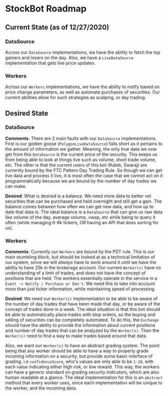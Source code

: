 # StockBot Roadmap 

## Current State (as of 12/27/2020)

### DataSource

Across our `DataSource` implementations, we have the ability to fetch the top gainers and losers on the day. Also, we have a `LiveDataSource` implementation that gets live price updates.

### Workers

Across our `Workers` implementations, we have the ability to notify based on price change parameters, as well as automate purchases of securities. Our current abilities allow for such strategies as scalping, or day trading.



## Desired State

### DataSource

**Comments**: There are 2 main faults with our `DataSource` implementations. First is our golden goose (`PolygonLiveDataSource`) falls short as it pertains to the amount of information we gather. Meaning, the only true data we now get from this `DataSource` is the current price of the security. This keeps us from being able to look at things live such as volume, short trade volume, etc. The other is that the current users of this bot (Kaleb, Swaraj) are currently bound by the FTC Pattern Day Trading Rule. So though we can get live data and process it live, it is most often the case that we cannot act on it programmatically because we are bound by the number of day trades we can make.

**Desired**: What is desired is a balance. We need more data to better vet securities that can be purchased and held overnight and still get a gain. The balance comes between how often we can get new data, and how up to date that data is. The ideal balance is a `DataSource` that can give us raw data like volume of the day, average volume, vwap, etc while being to query it often (while managing 6-8k tickers, OR having an API that does sorting for us). 



### Workers

**Comments**: Currently our `Workers` are bound by the PDT rule. This is our main stumbling block, but should be looked at as a technical limitation of our system, since we will _always_ have to work around it until we have the ability to have 25k in the brokerage account. Our current `Worker(s)` have no understanding of a limit of trades, and does not have the concept of positions that are held. The workers essentially operate in the service in a `Event -> Notify / Purchase or Don't`. We need this to take into account more than just ticker information, while maintaining speed of processing.

**Desired**: We need our `Worker(s)` implementation to be able to be aware of the number of day trades that have been made that day, or be aware of the concept of trades done in a week. The ideal situation is that this bot should be able to automatically place trades with stop orders, so the buying and selling of securities can be completely automated. To do this, the `Exchange` should have the ability to provide the information about current positions and number of day trades that can be analyzed by the `Worker(s)`. Then the `Worker(s)` need to find a way to make trades based around that data.

Also, we want our `Worker(s)` to have an abstract grading system. The point being that any worker should be able to have a way to properly grade incoming information on a security, but provide some basic interface of grading. i.e `confidenceScore`, who's values are only able to be `1-10`, with each value indicating either high risk, or low reward. This way, the workers can have a generic standard on grading security indicators, which are also human readable at a glance. The ideal implementation for this is an `abstract` method that every worker uses, since each implementation will be unique to the worker, and the incoming data.